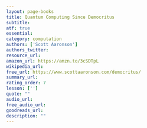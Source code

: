 ```yaml
---
layout: page-books
title: Quantum Computing Since Democritus
subtitle: 
atf: true
essential: 
category: computation
authors: ['Scott Aaronson']
authors_twitter: 
resource_url: 
amazon_url: https://amzn.to/3cSDTpL
wikipedia_url: 
free_url: https://www.scottaaronson.com/democritus/
summary_url: 
rating_order: 7
lesson: ['']
quote: ""
audio_url: 
free_audio_url: 
goodreads_url: 
description: ""
---
```

